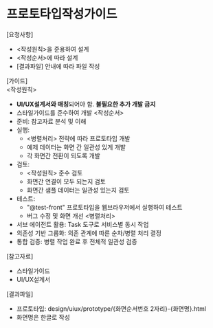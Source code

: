 # 프로토타입작성가이드
[요청사항]
- <작성원칙>을 준용하여 설계
- <작성순서>에 따라 설계
- [결과파일] 안내에 따라 파일 작성  

[가이드]  
<작성원칙>
- **UI/UX설계서와 매칭**되어야 함. **불필요한 추가 개발 금지**
- 스타일가이드를 준수하여 개발
<작성순서>
- 준비: 참고자료 분석 및 이해
- 실행: 
  - <병렬처리> 전략에 따라 프로토타입 개발  
  - 예제 데이터는 화면 간 일관성 있게 개발 
  - 각 화면간 전환이 되도록 개발 
- 검토: 
  - <작성원칙> 준수 검토
  - 화면간 연결이 모두 되는지 검토
  - 화면간 샘플 데이터는 일관성 있는지 검토
- 테스트:
  - "@test-front" 프로토타입을 웹브라우저에서 실행하여 테스트 
  - 버그 수정 및 화면 개선 
<병렬처리>
- 서브 에이전트 활용: Task 도구로 서비스별 동시 작업
- 의존성 기반 그룹화: 의존 관계에 따른 순차/병렬 처리 결정
- 통합 검증: 병렬 작업 완료 후 전체적 일관성 검증

[참고자료]
- 스타일가이드
- UI/UX설계서

[결과파일]  
- 프로토타입: design/uiux/prototype/{화면순서번호 2자리}-{화면명}.html
- 화면명은 한글로 작성
